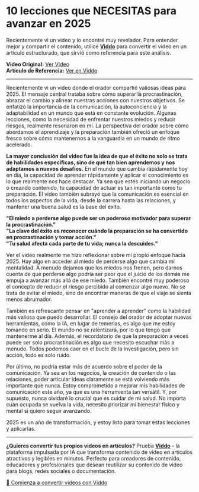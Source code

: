 # 10 lecciones que NECESITAS para avanzar en 2025

Recientemente vi un video y lo encontré muy revelador. Para entender mejor y compartir el contenido, utilicé **[Viddo](https://viddo.pro/)** para convertir el video en un artículo estructurado, que sirvió como referencia para este análisis.

**Video Original:** [Ver Video](https://www.youtube.com/watch?v=ztT8C75ijxU)  
**Artículo de Referencia:** [Ver en Viddo](https://viddo.pro/zh/video-result/a459471b-721e-4aa0-b617-89b9b386e402)

---

Recientemente vi un video donde el orador compartió valiosas ideas para 2025. El mensaje central trataba sobre cómo superar la procrastinación, abrazar el cambio y alinear nuestras acciones con nuestros objetivos. Se enfatizó la importancia de la comunicación, la autoconciencia y la adaptabilidad en un mundo que está en constante evolución. Algunas lecciones, como la necesidad de enfrentar nuestros miedos y reducir riesgos, realmente resonaron en mí. La perspectiva del orador sobre cómo abordamos el aprendizaje y la preparación también ofreció un enfoque fresco sobre cómo mantenernos a la vanguardia en un mundo de ritmo acelerado.

**La mayor conclusión del video fue la idea de que el éxito no solo se trata de habilidades específicas, sino de qué tan bien aprendemos y nos adaptamos a nuevos desafíos.** En el mundo que cambia rápidamente hoy en día, la capacidad de aprender rápidamente y aplicar el conocimiento es lo que realmente nos hace destacar. Ya sea que estés iniciando un negocio o creando contenido, tu capacidad de actuar es tan importante como tu preparación. El video también subrayó que la comunicación es esencial en todos los aspectos de la vida, desde la carrera hasta las relaciones, y mantener una buena salud es la base del éxito.

**"El miedo a perderse algo puede ser un poderoso motivador para superar la procrastinación."**  
**"La clave del éxito es reconocer cuándo la preparación se ha convertido en procrastinación y tomar acción."**  
**"Tu salud afecta cada parte de tu vida; nunca la descuides."**

Ver el video realmente me hizo reflexionar sobre mi propio enfoque hacia 2025. Hay algo en acceder al miedo de perderse algo que cambia mi mentalidad. A menudo dejamos que los miedos nos frenen, pero darnos cuenta de que perderse algo podría ser peor que el juicio de los demás me empuja a avanzar más allá de ese miedo. También encontré muy poderoso el concepto de reducir el riesgo percibido al comenzar algo nuevo. No se trata de evitar el miedo, sino de encontrar maneras de que el viaje se sienta menos abrumador.

También es refrescante pensar en "aprender a aprender" como la habilidad más valiosa que puedo desarrollar. El consejo del orador de adoptar nuevas herramientas, como la IA, en lugar de temerlas, es algo que me estoy tomando en serio. El mundo no se ralentizará, por lo que tengo que mantenerme al día. Además, el recordatorio de que la preparación a veces puede ser solo procrastinación es algo que necesito escuchar más a menudo. Todos podemos caer en el bucle de la investigación, pero sin acción, todo es solo ruido.

Por último, no podría estar más de acuerdo sobre el poder de la comunicación. Ya sea en los negocios, la creación de contenido o las relaciones, poder articular ideas claramente se está volviendo más importante que nunca. Estoy comprometido a mejorar mis habilidades de comunicación este año, ya que es una herramienta tan versátil. Y, por supuesto, nunca olvidaré lo crucial que es cuidar de mi salud. No importa cuán ocupada se vuelva la vida, necesito priorizar mi bienestar físico y mental si quiero seguir avanzando.

2025 es un año de transformación, y estoy listo para tomar estas lecciones y aplicarlas.

---

**¿Quieres convertir tus propios videos en artículos?** Prueba **[Viddo](https://viddo.pro/)** - la plataforma impulsada por IA que transforma contenido de video en artículos atractivos y legibles en minutos. Perfecto para creadores de contenido, educadores y profesionales que desean reutilizar su contenido de video para blogs, redes sociales o documentación.

[🚀 Comienza a convertir videos con Viddo](https://viddo.pro/)